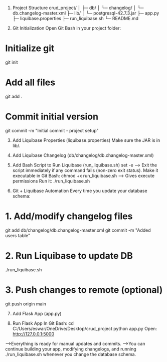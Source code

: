 1) Project Structure
crud_project/
│
├─ db/
│   └─ changelog/
│       └─ db.changelog-master.xml
├─ lib/
│   └─ postgresql-42.7.3.jar
├─ app.py
├─ liquibase.properties
├─ run_liquibase.sh
└─ README.md

2) Git Initialization
Open Git Bash in your project folder:
# Initialize git
git init

# Add all files
git add .

# Commit initial version
git commit -m "Initial commit - project setup"

3) Add Liquibase Properties (liquibase.properties)
Make sure the JAR is in lib/.

4) Add Liquibase Changelog (db/changelog/db.changelog-master.xml)

5) Add Bash Script to Run Liquibase (run_liquibase.sh)
set -e --> Exit the script immediately if any command fails (non-zero exit status).
Make it executable in Git Bash:
chmod +x run_liquibase.sh  --> Gives execute permissions
Run it:
./run_liquibase.sh

6) Git + Liquibase Automation
Every time you update your database schema:
# 1. Add/modify changelog files
git add db/changelog/db.changelog-master.xml
git commit -m "Added users table"

# 2. Run Liquibase to update DB
./run_liquibase.sh

# 3. Push changes to remote (optional)
git push origin main

7) Add Flask App (app.py)

8) Run Flask App
In Git Bash:
cd C:/Users/eswar/OneDrive/Desktop/crud_project
python app.py
Open: http://127.0.0.1:5000

-->Everything is ready for manual updates and commits.
-->You can continue building your app, modifying changelogs, and running ./run_liquibase.sh whenever you change the database schema.